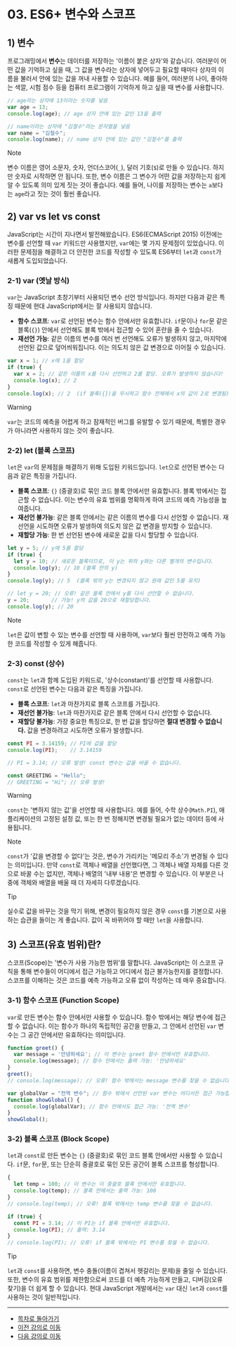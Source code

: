 # 03. ES6+ 변수와 스코프

## 1) 변수

프로그래밍에서 **변수**는 데이터를 저장하는 '이름이 붙은 상자'와 같습니다. 여러분이 어떤 값을 기억하고 싶을 때, 그 값을 변수라는 상자에 넣어두고 필요할 때마다 상자의 이름을 불러서 안에 있는 값을 꺼내 사용할 수 있습니다. 예를 들어, 여러분의 나이, 좋아하는 색깔, 시험 점수 등을 컴퓨터 프로그램이 기억하게 하고 싶을 때 변수를 사용합니다.

```javascript
// age라는 상자에 13이라는 숫자를 넣음
var age = 13;
console.log(age); // age 상자 안에 있는 값인 13을 출력

// name이라는 상자에 "김철수"라는 문자열을 넣음
var name = "김철수";
console.log(name); // name 상자 안에 있는 값인 "김철수"를 출력
```

> [!NOTE]
> 변수 이름은 영어 소문자, 숫자, 언더스코어(`_`), 달러 기호(`$`)로 만들 수 있습니다. 하지만 숫자로 시작하면 안 됩니다. 또한, 변수 이름은 그 변수가 어떤 값을 저장하는지 쉽게 알 수 있도록 의미 있게 짓는 것이 좋습니다. 예를 들어, 나이를 저장하는 변수는 `a`보다는 `age`라고 짓는 것이 훨씬 좋습니다.

## 2) var vs let vs const

JavaScript는 시간이 지나면서 발전해왔습니다. ES6(ECMAScript 2015) 이전에는 변수를 선언할 때 `var` 키워드만 사용했지만, `var`에는 몇 가지 문제점이 있었습니다. 이러한 문제점을 해결하고 더 안전한 코드를 작성할 수 있도록 ES6부터 `let`과 `const`가 새롭게 도입되었습니다.

### 2-1) var (옛날 방식)

`var`는 JavaScript 초창기부터 사용되던 변수 선언 방식입니다. 하지만 다음과 같은 특징 때문에 현대 JavaScript에서는 잘 사용되지 않습니다.

*   **함수 스코프**: `var`로 선언된 변수는 함수 안에서만 유효합니다. `if`문이나 `for`문 같은 블록(`{}`) 안에서 선언해도 블록 밖에서 접근할 수 있어 혼란을 줄 수 있습니다.
*   **재선언 가능**: 같은 이름의 변수를 여러 번 선언해도 오류가 발생하지 않고, 마지막에 선언된 값으로 덮어씌워집니다. 이는 의도치 않은 값 변경으로 이어질 수 있습니다.

```javascript
var x = 1; // x에 1을 할당
if (true) {
  var x = 2; // 같은 이름의 x를 다시 선언하고 2를 할당. 오류가 발생하지 않습니다!
  console.log(x); // 2
}
console.log(x); // 2  (if 블록({})을 무시하고 함수 전체에서 x의 값이 2로 변경됨)
```

> [!WARNING]
> `var`는 코드의 예측을 어렵게 하고 잠재적인 버그를 유발할 수 있기 때문에, 특별한 경우가 아니라면 사용하지 않는 것이 좋습니다.

### 2-2) let (블록 스코프)

`let`은 `var`의 문제점을 해결하기 위해 도입된 키워드입니다. `let`으로 선언된 변수는 다음과 같은 특징을 가집니다.

*   **블록 스코프**: `{}` (중괄호)로 묶인 코드 블록 안에서만 유효합니다. 블록 밖에서는 접근할 수 없습니다. 이는 변수의 유효 범위를 명확하게 하여 코드의 예측 가능성을 높여줍니다.
*   **재선언 불가능**: 같은 블록 안에서는 같은 이름의 변수를 다시 선언할 수 없습니다. 재선언을 시도하면 오류가 발생하여 의도치 않은 값 변경을 방지할 수 있습니다.
*   **재할당 가능**: 한 번 선언된 변수에 새로운 값을 다시 할당할 수 있습니다.

```javascript
let y = 5; // y에 5를 할당
if (true) {
  let y = 10; // 새로운 블록이므로, 이 y는 위의 y와는 다른 별개의 변수입니다.
  console.log(y); // 10 (블록 안의 y)
}
console.log(y); // 5  (블록 밖의 y는 변경되지 않고 원래 값인 5를 유지)

// let y = 20; // 오류! 같은 블록 안에서 y를 다시 선언할 수 없습니다.
y = 20;       // 가능! y의 값을 20으로 재할당합니다.
console.log(y); // 20
```

> [!NOTE]
> `let`은 값이 변할 수 있는 변수를 선언할 때 사용하며, `var`보다 훨씬 안전하고 예측 가능한 코드를 작성할 수 있게 해줍니다.

### 2-3) const (상수)

`const`는 `let`과 함께 도입된 키워드로, '상수(constant)'를 선언할 때 사용합니다. `const`로 선언된 변수는 다음과 같은 특징을 가집니다.

*   **블록 스코프**: `let`과 마찬가지로 블록 스코프를 가집니다.
*   **재선언 불가능**: `let`과 마찬가지로 같은 블록 안에서 다시 선언할 수 없습니다.
*   **재할당 불가능**: 가장 중요한 특징으로, 한 번 값을 할당하면 **절대 변경할 수 없습니다.** 값을 변경하려고 시도하면 오류가 발생합니다.

```javascript
const PI = 3.14159; // PI에 값을 할당
console.log(PI);    // 3.14159

// PI = 3.14; // 오류 발생! const 변수는 값을 바꿀 수 없습니다.

const GREETING = "Hello";
// GREETING = "Hi"; // 오류 발생!
```

> [!WARNING]
> `const`는 '변하지 않는 값'을 선언할 때 사용합니다. 예를 들어, 수학 상수(`Math.PI`), 애플리케이션의 고정된 설정 값, 또는 한 번 정해지면 변경될 필요가 없는 데이터 등에 사용됩니다.

> [!NOTE]
> `const`가 '값을 변경할 수 없다'는 것은, 변수가 가리키는 '메모리 주소'가 변경될 수 있다는 의미입니다. 만약 `const`로 객체나 배열을 선언했다면, 그 객체나 배열 자체를 다른 것으로 바꿀 수는 없지만, 객체나 배열의 '내부 내용'은 변경할 수 있습니다. 이 부분은 나중에 객체와 배열을 배울 때 더 자세히 다루겠습니다.

> [!TIP]
> 실수로 값을 바꾸는 것을 막기 위해, 변경이 필요하지 않은 경우 `const`를 기본으로 사용하는 습관을 들이는 게 좋습니다. 값이 꼭 바뀌어야 할 때만 `let`을 사용합니다.

## 3) 스코프(유효 범위)란?

스코프(Scope)는 '변수가 사용 가능한 범위'를 말합니다. JavaScript는 이 스코프 규칙을 통해 변수들이 어디에서 접근 가능하고 어디에서 접근 불가능한지를 결정합니다. 스코프를 이해하는 것은 코드를 예측 가능하고 오류 없이 작성하는 데 매우 중요합니다.

### 3-1) 함수 스코프 (Function Scope)

`var`로 만든 변수는 함수 안에서만 사용할 수 있습니다. 함수 밖에서는 해당 변수에 접근할 수 없습니다. 이는 함수가 하나의 독립적인 공간을 만들고, 그 안에서 선언된 `var` 변수는 그 공간 안에서만 유효하다는 의미입니다.

```javascript
function greet() {
  var message = '안녕하세요'; // 이 변수는 greet 함수 안에서만 유효합니다.
  console.log(message); // 함수 안에서는 출력 가능: '안녕하세요'
}
greet();
// console.log(message); // 오류! 함수 밖에서는 message 변수를 찾을 수 없습니다.

var globalVar = "전역 변수"; // 함수 밖에서 선언된 var 변수는 어디서든 접근 가능합니다.
function showGlobal() {
  console.log(globalVar); // 함수 안에서도 접근 가능: '전역 변수'
}
showGlobal();
```

### 3-2) 블록 스코프 (Block Scope)

`let`과 `const`로 만든 변수는 `{}` (중괄호)로 묶인 코드 블록 안에서만 사용할 수 있습니다. `if`문, `for`문, 또는 단순히 중괄호로 묶인 모든 공간이 블록 스코프를 형성합니다.

```javascript
{
  let temp = 100; // 이 변수는 이 중괄호 블록 안에서만 유효합니다.
  console.log(temp); // 블록 안에서는 출력 가능: 100
}
// console.log(temp); // 오류! 블록 밖에서는 temp 변수를 찾을 수 없습니다.

if (true) {
  const PI = 3.14; // 이 PI는 if 블록 안에서만 유효합니다.
  console.log(PI); // 출력: 3.14
}
// console.log(PI); // 오류! if 블록 밖에서는 PI 변수를 찾을 수 없습니다.
```

> [!TIP]
> `let`과 `const`를 사용하면, 변수 충돌(이름이 겹쳐서 헷갈리는 문제)을 줄일 수 있습니다. 또한, 변수의 유효 범위를 제한함으로써 코드를 더 예측 가능하게 만들고, 디버깅(오류 찾기)을 더 쉽게 할 수 있습니다. 현대 JavaScript 개발에서는 `var` 대신 `let`과 `const`를 사용하는 것이 일반적입니다.

---

- [목차로 돌아가기](../README.md)
- [이전 강의로 이동](02-ES6-Basic.md)
- [다음 강의로 이동](04-ES6-Conditional-Statements-and-Loops.md)
